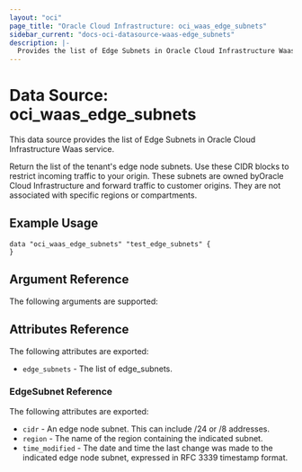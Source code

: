 ```yaml
---
layout: "oci"
page_title: "Oracle Cloud Infrastructure: oci_waas_edge_subnets"
sidebar_current: "docs-oci-datasource-waas-edge_subnets"
description: |-
  Provides the list of Edge Subnets in Oracle Cloud Infrastructure Waas service
---
```


# Data Source: oci_waas_edge_subnets
This data source provides the list of Edge Subnets in Oracle Cloud Infrastructure Waas service.

Return the list of the tenant's edge node subnets. Use these CIDR blocks to restrict incoming traffic to your origin. These subnets are owned byOracle Cloud Infrastructure and forward traffic to customer origins. They are not associated with specific regions or compartments.

## Example Usage

```hcl
data "oci_waas_edge_subnets" "test_edge_subnets" {
}
```

## Argument Reference

The following arguments are supported:



## Attributes Reference

The following attributes are exported:

* `edge_subnets` - The list of edge_subnets.

### EdgeSubnet Reference

The following attributes are exported:

* `cidr` - An edge node subnet. This can include /24 or /8 addresses.
* `region` - The name of the region containing the indicated subnet.
* `time_modified` - The date and time the last change was made to the indicated edge node subnet, expressed in RFC 3339 timestamp format.

